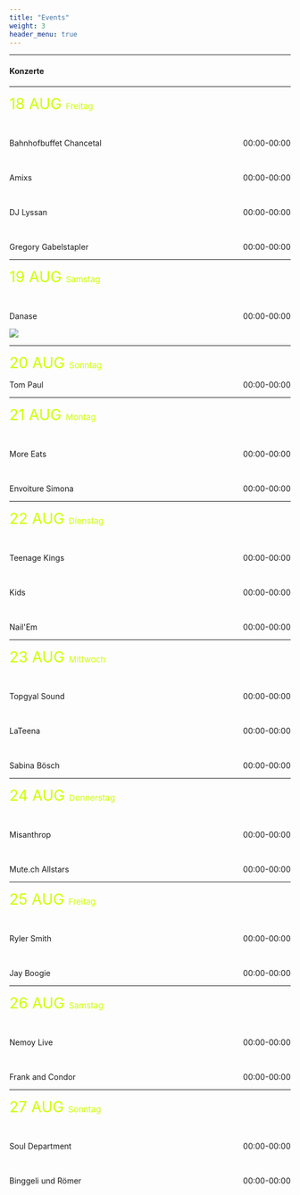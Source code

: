 ```yaml
---
title: "Events"
weight: 3
header_menu: true
---
```


---
#### Konzerte
---

<span style="font-size: 27px; color: #CCFF00">18 AUG </span> <span style="font-size: 15px; color: #CCFF00">      Freitag</span>


</br>

<p style="text-align:left;">
    Bahnhofbuffet Chancetal
    <span style="float:right;">
        00:00-00:00
    </span>
</p>

</br>

<p style="text-align:left;">
    Amixs
    <span style="float:right;">
        00:00-00:00
    </span>
</p>

</br>

<p style="text-align:left;">
    DJ Lyssan
    <span style="float:right;">
        00:00-00:00
    </span>
</p>

</br>

<p style="text-align:left;">
    Gregory Gabelstapler
    <span style="float:right;">
        00:00-00:00
    </span>
</p>


---

<span style="font-size: 27px; color: #CCFF00">19 AUG </span> <span style="font-size: 15px; color: #CCFF00">      Samstag</span>

</br>

<p style="text-align:left;">
   Danase
    <span style="float:right;">
        00:00-00:00
    </span>
</p>

![](images/danase.JPG)

---

<span style="font-size: 27px; color: #CCFF00">20 AUG </span> <span style="font-size: 15px; color: #CCFF00">      Sonntag</span>

<p style="text-align:left;">
   Tom Paul
    <span style="float:right;">
        00:00-00:00
    </span>
</p>


---

<span style="font-size: 27px; color: #CCFF00">21 AUG </span> <span style="font-size: 15px; color: #CCFF00">      Montag</span>

</br>

<p style="text-align:left;">
   More Eats
    <span style="float:right;">
        00:00-00:00
    </span>
</p>

</br>

<p style="text-align:left;">
   Envoiture Simona
    <span style="float:right;">
        00:00-00:00
    </span>
</p>



---

<span style="font-size: 27px; color: #CCFF00">22 AUG </span> <span style="font-size: 15px; color: #CCFF00">      Dienstag</span>

</br>

<p style="text-align:left;">
   Teenage Kings
    <span style="float:right;">
        00:00-00:00
    </span>
</p>

</br>

<p style="text-align:left;">
   Kids
    <span style="float:right;">
        00:00-00:00
    </span>
</p>

</br>

<p style="text-align:left;">
   Nail'Em
    <span style="float:right;">
        00:00-00:00
    </span>
</p>



---

<span style="font-size: 27px; color: #CCFF00">23 AUG </span> <span style="font-size: 15px; color: #CCFF00">      Mittwoch</span>

</br>

<p style="text-align:left;">
   Topgyal Sound 
    <span style="float:right;">
        00:00-00:00
    </span>
</p>

</br>

<p style="text-align:left;">
   LaTeena
    <span style="float:right;">
        00:00-00:00
    </span>
</p>

</br>

<p style="text-align:left;">
   Sabina Bösch
    <span style="float:right;">
        00:00-00:00
    </span>
</p>



---

<span style="font-size: 27px; color: #CCFF00">24 AUG </span> <span style="font-size: 15px; color: #CCFF00">      Donnerstag</span>

</br>

<p style="text-align:left;">
   Misanthrop
    <span style="float:right;">
        00:00-00:00
    </span>
</p>

</br>

<p style="text-align:left;">
   Mute.ch Allstars
    <span style="float:right;">
        00:00-00:00
    </span>
</p>


---

<span style="font-size: 27px; color: #CCFF00">25 AUG </span> <span style="font-size: 15px; color: #CCFF00">      Freitag</span>

</br>

<p style="text-align:left;">
   Ryler Smith
    <span style="float:right;">
        00:00-00:00
    </span>
</p>

</br>

<p style="text-align:left;">
   Jay Boogie 
    <span style="float:right;">
        00:00-00:00
    </span>
</p>


---

<span style="font-size: 27px; color: #CCFF00">26 AUG </span> <span style="font-size: 15px; color: #CCFF00">      Samstag</span>

</br>

<p style="text-align:left;">
   Nemoy Live
    <span style="float:right;">
        00:00-00:00
    </span>
</p>

</br>

<p style="text-align:left;">
   Frank and Condor
    <span style="float:right;">
        00:00-00:00
    </span>
</p>


---

<span style="font-size: 27px; color: #CCFF00">27 AUG </span> <span style="font-size: 15px; color: #CCFF00">      Sonntag</span>

</br>

<p style="text-align:left;">
   Soul Department 
    <span style="float:right;">
        00:00-00:00
    </span>
</p>

</br>

<p style="text-align:left;">
   Binggeli und Römer
    <span style="float:right;">
        00:00-00:00
    </span>
</p>


